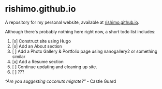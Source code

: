 # rishimo.github.io

A repository for my personal website, available at [rishimo.github.io](https://rishimo.github.io).

Although there's probably nothing here right now, a short todo list includes:

1. [x] Construct site using Hugo
2. [x] Add an About section
3. [ ] Add a Photo Gallery & Portfolio page using nanogallery2 or something similar
4. [x] Add a Resume section
5. [ ] Continue updating and cleaning up site.
6. [ ] ???

_“Are you suggesting coconuts migrate?”_
\- Castle Guard

